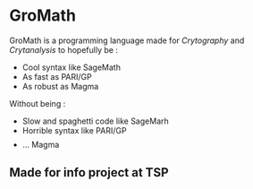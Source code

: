# GroMath

GroMath is a programming language made for *Crytography* and *Crytanalysis* to hopefully be :
- Cool syntax like SageMath
- As fast as PARI/GP
- As robust as Magma

Without being :
- Slow and spaghetti code like SageMarh
- Horrible syntax like PARI/GP
- $$$$ ... Magma

## Made for info project at TSP
